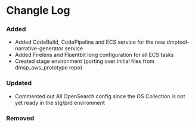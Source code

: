 # Changle Log

### Added
- Added CodeBuild, CodePipeline and ECS service for the new dmptool-narrative-generator service
- Added Firelens and Fluentbit long configuration for all ECS tasks
- Created stage environment (porting over initial files from dmsp_aws_prototype repo) 

### Updated
- Commented out All OpenSearch config since the OS Collection is not yet ready in the stg/prd environment

### Removed

